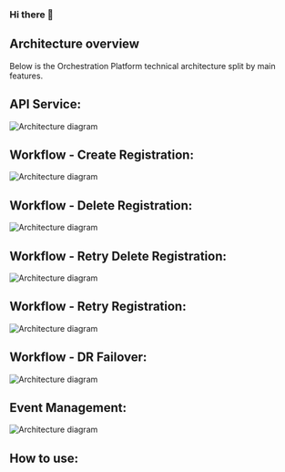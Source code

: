 ### Hi there 👋

<!--
**Bob-Monteith/Bob-Monteith** is a ✨ _special_ ✨ repository because its `README.md` (this file) appears on your GitHub profile.

Here are some ideas to get you started:

- 🔭 I’m currently working on ...
- 🌱 I’m currently learning ...
- 👯 I’m looking to collaborate on ...
- 🤔 I’m looking for help with ...
- 💬 Ask me about ...
- 📫 How to reach me: ...
- 😄 Pronouns: ...
- ⚡ Fun fact: ...
-->

## Architecture overview
Below is the Orchestration Platform technical architecture split by main features.

## API Service:
![Architecture diagram](docs/mpi-orc-API-service.drawio.png?raw=true)

## Workflow - Create Registration:
![Architecture diagram](docs/mpi-orc-WF-Create-Registration.drawio.png?raw=true)

## Workflow - Delete Registration:
![Architecture diagram](docs/mpi-orc-WF-Delete-Registration.drawio.png?raw=true)

## Workflow - Retry Delete Registration:
![Architecture diagram](docs/mpi-orc-WF-Retry-Delete-Registration.drawio.png?raw=true)

## Workflow - Retry Registration:
![Architecture diagram](docs/mpi-orc-WF-Retry-Create-Registration.drawio.png?raw=true)

## Workflow - DR Failover:
![Architecture diagram](docs/mpi-orc-WF-DR-Failover.drawio.png?raw=true)

## Event Management:
![Architecture diagram](docs/mpi-orc-Event-Mgmt.drawio.png?raw=true)

## How to use:
